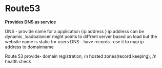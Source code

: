 # Route53

**Provides DNS as service**

  DNS - provide name for a application {ip address }
  ip address can be dynamic ,loadbalancer might points to diffrent server based on load but the website name is static for users
  DNS - have records -use it to map ip address to domainname

  Route 53 provide-
    domain registration, /n
    hosted zones(record keeping), /n
    health check
  
